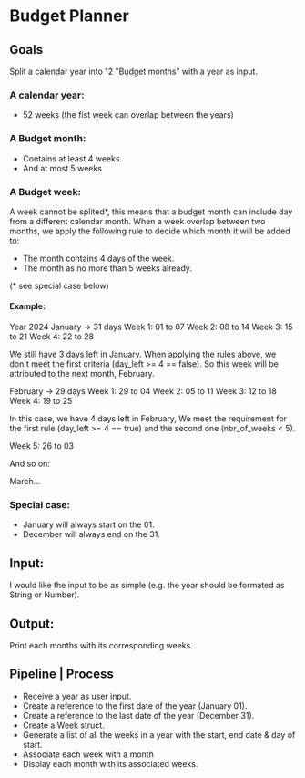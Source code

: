 # Budget Planner

## Goals
Split a calendar year into 12 "Budget months" with a year as input.

### A calendar year:
- 52 weeks (the fist week can overlap between the years)

### A Budget month:
- Contains at least 4 weeks.
- And at most 5 weeks

### A Budget week:
A week cannot be splited*, this means that a budget month can include day from a different calendar month.
When a week overlap between two months, we apply the following rule to decide which month it will be added to:
- The month contains 4 days of the week.
- The month as no more than 5 weeks already.

(* see special case below)

#### Example:
Year 2024
January -> 31 days
Week 1: 01 to 07
Week 2: 08 to 14
Week 3: 15 to 21
Week 4: 22 to 28

We still have 3 days left in January. When applying the rules above, we don't meet the first criteria (day_left >= 4 == false).
So this week will be attributed to the next month, February.

February -> 29 days
Week 1: 29 to 04
Week 2: 05 to 11
Week 3: 12 to 18
Week 4: 19 to 25

In this case, we have 4 days left in February,
We meet the requirement for the first rule (day_left >= 4 == true) and the second one (nbr_of_weeks < 5).

Week 5: 26 to 03

And so on:

March...

### Special case:
- January will always start on the 01.
- December will always end on the 31.

## Input:
I would like the input to be as simple (e.g. the year should be formated as String or Number).

## Output:
Print each months with its corresponding weeks.

## Pipeline | Process
- Receive a year as user input.
- Create a reference to the first date of the year (January 01).
- Create a reference to the last date of the year (December 31).
- Create a Week struct.
- Generate a list of all the weeks in a year with the start, end date & day of start.
- Associate each week with a month
- Display each month with its associated weeks.
